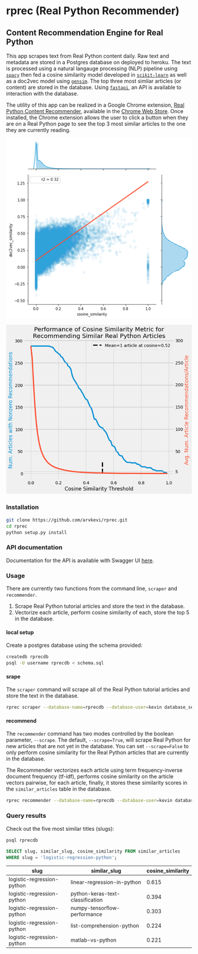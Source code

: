 # rprec (Real Python Recommender)

## Content Recommendation Engine for Real Python

This app scrapes text from Real Python content daily. Raw text and metadata are stored in a Postgres database on deployed to heroku. The text is processed using a natural langauge processing (NLP) pipeline using [`spacy`](https://spacy.io/) then fed a cosine similarity model developed in [`scikit-learn`](https://scikit-learn.org/stable/) as well as a doc2vec model using [`gensim`](https://radimrehurek.com/gensim/). The top three most simliar articles (or content) are stored in the database. Using [`fastapi`](https://fastapi.tiangolo.com/), an API is available to interaction with the database.  

The utility of this app can be realized in a Google Chrome extension, [Real Python Content Recommender](https://github.com/arvkevi/rprec-chrome-extension), available in the [Chrome Web Store](). Once installed, the Chrome extension allows the user to click a button when they are on a Real Python page to see the top 3 most similar articles to the one they are currently reading.

![cosine_vs_doc2vec](images/cosine_vs_doc2vec.png)

![realpython_cosine](images/cosine_threshold.png)

### Installation

```bash
git clone https://github.com/arvkevi/rprec.git
cd rprec
python setup.py install
```

### API documentation

Documentation for the API is available with Swagger UI [here](http://realpython-recommender.herokuapp.com/docs#/).

### Usage

There are currently two functions from the command line, `scraper` and `recommender`.
1. Scrape Real Python tutorial articles and store the text in the database.
2. Vectorize each article, perform cosine similarity of each, store the top 5 in the database.

#### local setup
Create a postgres database using the schema provided:

```bash
createdb rprecdb
psql -U username rprecdb < schema.sql
```

#### srape
The `scraper` command will scrape all of the Real Python tutorial articles and store the text in the database.
```bash
rprec scraper --database-name=rprecdb --database-user=kevin database_server=localhost
```

#### recommend
The `recommender` command has two modes controlled by the boolean parameter, `--scrape`. The default, `--scrape=True`, will scrape Real Python for new articles that are not yet in the database. You can set `--scrape=False` to only perform cosine similarity for the Real Python articles that are currently in the database. 

The Recommender vectorizes each article using term frequency-inverse document frequency (tf-idf), performs cosine similarity on the article vectors pairwise, for each article, finally, it stores these similarity scores in the `similar_articles` table in the database.

```bash
rprec recommender --database-name=rprecdb --database-user=kevin database_host=localhost --scrape=True
```

### Query results
Check out the five most similar titles (slugs):

```bash
psql rprecdb
```

```sql
SELECT slug, similar_slug, cosine_similarity FROM similar_articles
WHERE slug = 'logistic-regression-python';
```

|            slug            |           similar_slug           | cosine_similarity |
|----------------------------|----------------------------------|-------------------|
| logistic-regression-python | linear-regression-in-python      |        0.615 |
| logistic-regression-python | python-keras-text-classification |        0.394 |
| logistic-regression-python | numpy-tensorflow-performance     |        0.303 |
| logistic-regression-python | list-comprehension-python        |        0.224 |
| logistic-regression-python | matlab-vs-python                 |        0.221 |

